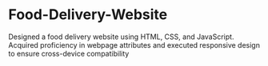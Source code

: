 # Food-Delivery-Website
Designed a food delivery website using HTML, CSS, and JavaScript. Acquired proficiency in webpage attributes and executed responsive design to ensure cross-device compatibility
